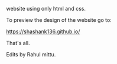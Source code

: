 website using only html and css.

To preview the design of the website go to:

https://shashank136.github.io/

That's all.


Edits by Rahul mittu.
